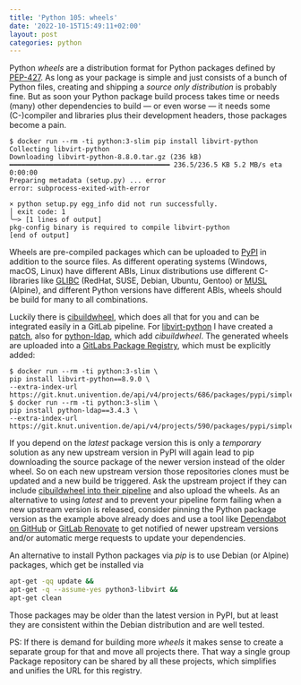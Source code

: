 ```yaml
---
title: 'Python 105: wheels'
date: '2022-10-15T15:49:11+02:00'
layout: post
categories: python
---
```


Python *wheels* are a distribution format for Python packages defined by [PEP-427](https://peps.python.org/pep-0427/). As long as your package is simple and just consists of a bunch of Python files, creating and shipping a *source only distribution* is probably fine. But as soon your Python package build process takes time or needs (many) other dependencies to build — or even worse — it needs some (C-)compiler and libraries plus their development headers, those packages become a pain.

```console
$ docker run --rm -ti python:3-slim pip install libvirt-python
Collecting libvirt-python
Downloading libvirt-python-8.8.0.tar.gz (236 kB)
━━━━━━━━━━━━━━━━━━━━━━━━━━━━━━━━━━━━━━━━ 236.5/236.5 KB 5.2 MB/s eta 0:00:00
Preparing metadata (setup.py) ... error
error: subprocess-exited-with-error

× python setup.py egg_info did not run successfully.
│ exit code: 1
╰─> [1 lines of output]
pkg-config binary is required to compile libvirt-python
[end of output]
```

Wheels are pre-compiled packages which can be uploaded to [PyPI](https://pypi.org/) in addition to the source files. As different operating systems (Windows, macOS, Linux) have different ABIs, Linux distributions use different C-libraries like [GLIBC](https://www.gnu.org/software/libc/) (RedHat, SUSE, Debian, Ubuntu, Gentoo) or [MUSL](https://musl.libc.org/) (Alpine), and different Python versions have different ABIs, wheels should be build for many to all combinations.

Luckily there is [cibuildwheel](https://gitlab.com/joerick/cibuildwheel), which does all that for you and can be integrated easily in a GitLab pipeline. For [libvirt-python](http://libvirt-python) I have created a [patch](https://git.knut.univention.de/phahn/libvirt-python/-/commit/4849dcb8157160948d8eef783359aa7d7610f05e), also for [python-ldap](https://git.knut.univention.de/phahn/python-ldap/-/commit/f7dca573f61f1e685f333d97d92d99a6087fde3a), which add *cibuildwheel*. The generated wheels are uploaded into a [GitLabs Package Registry](https://git.knut.univention.de/phahn/libvirt-python/-/packages/211), which must be explicitly added:

```console
$ docker run --rm -ti python:3-slim \
pip install libvirt-python==8.9.0 \
--extra-index-url https://git.knut.univention.de/api/v4/projects/686/packages/pypi/simple
$ docker run --rm -ti python:3-slim \
pip install python-ldap==3.4.3 \
--extra-index-url https://git.knut.univention.de/api/v4/projects/590/packages/pypi/simple
```

If you depend on the *latest* package version this is only a *temporary* solution as any new upstream version in PyPI will again lead to pip downloading the source package of the newer version instead of the older wheel. So on each new upstream version those repositories clones must be updated and a new build be triggered. Ask the upstream project if they can include [cibuildwheel into their pipeline](https://cibuildwheel.readthedocs.io/en/stable/setup/#configure-a-ci-service) and also upload the wheels.
As an alternative to using *latest* and to prevent your pipeline form failing when a new upstream version is released, consider pinning the Python package version as the example above already does and use a tool like [Dependabot on GitHub](https://github.com/dependabot/dependabot-core) or [GitLab Renovate](https://docs.renovatebot.com/modules/platform/gitlab/) to get notified of newer upstream versions and/or automatic merge requests to update your dependencies.

An alternative to install Python packages via *pip* is to use Debian (or Alpine) packages, which get be installed via

```bash
apt-get -qq update &&
apt-get -q --assume-yes python3-libvirt &&
apt-get clean
```

Those packages may be older than the latest version in PyPI, but at least they are consistent within the Debian distribution and are well tested.

PS: If there is demand for building more *wheels* it makes sense to create a separate group for that and move all projects there. That way a single group Package repository can be shared by all these projects, which simplifies and unifies the URL for this registry.
